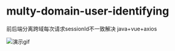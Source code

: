 # multy-domain-user-identifying
前后端分离跨域每次请求sessionId不一致解决 java+vue+axios


![演示gif](https://github.com/niezhiliang/multy-domain-user-identifying/blob/master/imgs/demo.gif)
